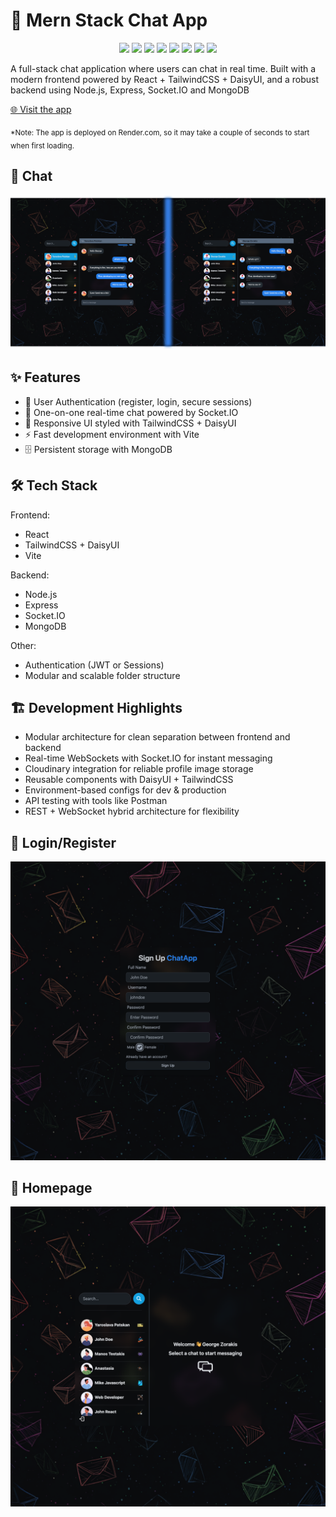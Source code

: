 # 💬 Mern Stack Chat App

<p align="center"> <img src="https://img.shields.io/badge/React-blue" /> <img src="https://img.shields.io/badge/TailwindCSS-38B2AC" /> <img src="https://img.shields.io/badge/DaisyUI-ff69b4" /> <img src="https://img.shields.io/badge/Vite-yellow" /> <img src="https://img.shields.io/badge/Node.js-68a063" /> <img src="https://img.shields.io/badge/Express-lightgrey" /> <img src="https://img.shields.io/badge/MongoDB-brightgreen" /> <img src="https://img.shields.io/badge/Socket.IO-black" /> </p>
A full-stack chat application where users can chat in real time. Built with a modern frontend powered by React + TailwindCSS + DaisyUI, and a robust backend using Node.js, Express, Socket.IO and MongoDB

[🌐 Visit the app](https://mern-chat-cw4x.onrender.com)
<p><sub>*Note: The app is deployed on Render.com, so it may take a couple of seconds to start when first loading.</sub></p>


## 📸 Chat

<p align="center">
  <img src="2chats.png" alt="Chat Page" />
</p>


## ✨ Features

- 🔐 User Authentication (register, login, secure sessions)
- 💬 One-on-one real-time chat powered by Socket.IO
- 🎨 Responsive UI styled with TailwindCSS + DaisyUI
- ⚡ Fast development environment with Vite
- 🗄️ Persistent storage with MongoDB

## 🛠️ Tech Stack

Frontend:
- React
- TailwindCSS + DaisyUI
- Vite

Backend:
- Node.js
- Express
- Socket.IO
- MongoDB

Other:
- Authentication (JWT or Sessions)
- Modular and scalable folder structure

## 🏗️ Development Highlights

- Modular architecture for clean separation between frontend and backend
- Real-time WebSockets with Socket.IO for instant messaging
- Cloudinary integration for reliable profile image storage
- Reusable components with DaisyUI + TailwindCSS
- Environment-based configs for dev & production
- API testing with tools like Postman
- REST + WebSocket hybrid architecture for flexibility

## 📸 Login/Register

<p align="center">
  <img src="image2.png" alt="Chat Page" />
</p>

## 📸 Homepage

<p align="center">
  <img src="image1.png" alt="Login Page" />
</p>

